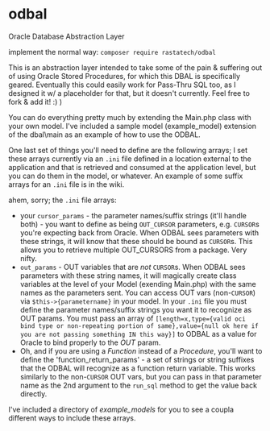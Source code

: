 # odbal
Oracle Database Abstraction Layer

implement the normal way:
  `composer require rastatech/odbal`

This is an abstraction layer intended to take some of the pain & suffering out of using Oracle Stored Procedures, for which this DBAL is specifically geared. Eventually this could easily work for Pass-Thru SQL too, as I designed it w/ a placeholder for that, but it doesn't currently. Feel free to fork & add it! :)  )

You can do everything pretty much by extending the Main.php class with your own model. I've included a sample model (example_model) extension of the dbal\main as an example of how to use the ODBAL. 

One last set of things you'll need to define are the following arrays; 
I set these arrays currently via an `.ini` file defined in a location external to the application and that is retrieved and consumed at the application level, but you can do them in the model, or whatever. An example of some suffix arrays for an `.ini` file is in the wiki.

ahem, sorry; the `.ini` file arrays:
- your `cursor_params` - the parameter names/suffix strings (it'll handle both) - you want to define as being `OUT_CURSOR` parameters, e.g. `CURSOR`s you're expecting back from Oracle. When ODBAL sees parameters with these strings, it will know that these should be bound as `CURSOR`s. This allows you to retrieve multiple OUT_CURSORS from a package. Very nifty. 
- `out_params` - OUT variables that are *not* `CURSOR`s. When ODBAL sees parameters with these string names, it will magically create class variables at the level of your Model (exending Main.php) with the same names as the parameters sent. You can access OUT vars (non-`CURSOR`) via `$this->{parametername}` in your model. In your `.ini` file you must define the parameter names/suffix strings you want it to recognize as OUT params. You must pass an array of `[length=x,type={valid oci bind type or non-repeating portion of same},value={null ok here if you are not passing something IN this way}]` to ODBAL as a value for Oracle to bind properly to the *OUT* param. 
- Oh, and if you are using a _Function_ instead of a _Procedure_, you'll want to define the 'function_return_params' - a set of strings or string suffixes that the ODBAL will recognize as a function return variable. This works similarly to the non-`CURSOR` OUT vars, but you can pass in that parameter name as the 2nd argument to the `run_sql` method to get the value back directly.  


I've included a directory of _example_models_ for you to see a coupla different ways to include these arrays. 
